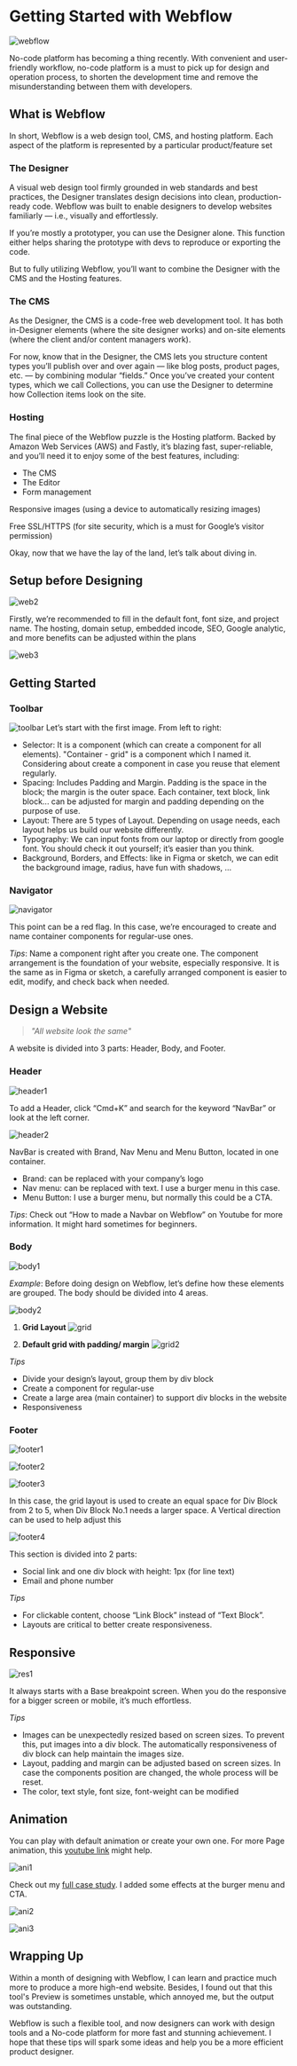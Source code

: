 # Getting Started with Webflow

![webflow](assets/webflow1.png)

No-code platform has becoming a thing recently. With convenient and user-friendly workflow, no-code platform is a must to pick up for design and operation process, to shorten the development time and remove the misunderstanding between them with developers.
## What is Webflow
In short, Webflow is a web design tool, CMS, and hosting platform. Each aspect of the platform is represented by a particular product/feature set
### The Designer
A visual web design tool firmly grounded in web standards and best practices, the Designer translates design decisions into clean, production-ready code. Webflow was built to enable designers to develop websites familiarly — i.e., visually and effortlessly.

If you’re mostly a prototyper, you can use the Designer alone. This function either helps sharing the prototype with devs to reproduce or exporting the code.

But to fully utilizing Webflow, you’ll want to combine the Designer with the CMS and the Hosting features.
### The CMS
As the Designer, the CMS is a code-free web development tool. It has both in-Designer elements (where the site designer works) and on-site elements (where the client and/or content managers work).

For now, know that in the Designer, the CMS lets you structure content types you’ll publish over and over again — like blog posts, product pages, etc. — by combining modular “fields.” Once you’ve created your content types, which we call Collections, you can use the Designer to determine how Collection items look on the site.
### Hosting
The final piece of the Webflow puzzle is the Hosting platform. Backed by Amazon Web Services (AWS) and Fastly, it’s blazing fast, super-reliable, and you’ll need it to enjoy some of the best features, including:
- The CMS
- The Editor
- Form management

Responsive images (using a device to automatically resizing images)

Free SSL/HTTPS (for site security, which is a must for Google’s visitor permission)

Okay, now that we have the lay of the land, let’s talk about diving in.
## Setup before Designing
![web2](assets/web2.png)

Firstly, we’re recommended to fill in the default font, font size, and project name. The hosting, domain setup, embedded incode, SEO, Google analytic, and more benefits can be adjusted within the plans

![web3](assets/web3.png)

## Getting Started
### Toolbar
![toolbar](assets/toolbar.png)
Let’s start with the first image. From left to right:

- Selector: It is a component (which can create a component for all elements). "Container - grid" is a component which I named it. Considering about create a component in case you reuse that element regularly.
- Spacing: Includes Padding and Margin. Padding is the space in the block; the margin is the outer space. Each container, text block, link block... can be adjusted for margin and padding depending on the purpose of use.
- Layout: There are 5 types of Layout. Depending on usage needs, each layout helps us build our website differently.
- Typography: We can input fonts from our laptop or directly from google font. You should check it out yourself; it’s easier than you think.
- Background, Borders, and Effects: like in Figma or sketch, we can edit the background image, radius, have fun with shadows, …

### Navigator
![navigator](assets/navigator.png)

This point can be a red flag. In this case, we’re encouraged to create and name container components for regular-use ones.

*Tips*: Name a component right after you create one. The component arrangement is the foundation of your website, especially responsive. It is the same as in Figma or sketch, a carefully arranged component is easier to edit, modify, and check back when needed.

## Design a Website
> *"All website look the same"*

A website is divided into 3 parts: Header, Body, and Footer.

### Header
![header1](assets/header1.png)

To add a Header, click “Cmd+K” and search for the keyword “NavBar” or look at the left corner.

![header2](assets/header2.png)

NavBar is created with Brand, Nav Menu and Menu Button, located in one container.
- Brand: can be replaced with your company’s logo
- Nav menu: can be replaced with text. I use a burger menu in this case.
- Menu Button:  I use a burger menu, but normally this could be a CTA.

*Tips*:  Check out “How to made a Navbar on Webflow” on Youtube for more information. It might hard sometimes for beginners.

### Body
![body1](assets/body1.png)

*Example*: Before doing design on Webflow, let’s define how these elements are grouped. The body should be divided into 4 areas.

![body2](assets/body2.png)

1. **Grid Layout**
![grid](assets/grid.png)

2. **Default grid with padding/ margin**
![grid2](assets/grid2.png)

*Tips*
- Divide your design’s layout, group them by div block
- Create a component for regular-use
- Create a large area (main container) to support div blocks in the website
- Responsiveness

### Footer
![footer1](assets/footer1.png)

![footer2](assets/footer2.png)

![footer3](assets/footer3.png)

In this case, the grid layout is used to create an equal space for Div Block from 2 to 5, when Div Block No.1 needs a larger space. A Vertical direction can be used to help adjust this

![footer4](assets/footer4.png)

This section is divided into 2 parts:
- Social link and one div block with height: 1px (for line text)
- Email and phone number

*Tips*
- For clickable content, choose “Link Block” instead of “Text Block”.
- Layouts are critical to better create responsiveness.

## Responsive

![res1](assets/res1.png)

It always starts with a Base breakpoint screen. When you do the responsive for a bigger screen or mobile, it’s much effortless.

*Tips*
- Images can be unexpectedly resized based on screen sizes. To prevent this, put images into a div block. The automatically responsiveness of div block can help maintain the images size.
- Layout, padding and margin can be adjusted based on screen sizes. In case the components position are changed, the whole process will be reset.
- The color, text style, font size, font-weight can be modified

## Animation

You can play with default animation or create your own one. For more Page animation, this [youtube link](https://www.youtube.com/watch?v=69RRSEHWfCQ&ab_channel=Webflow) might help.

![ani1](assets/ani1.png)

Check out my [full case study](https://kiwipay.webflow.io/). I added some effects at the burger menu and CTA.

![ani2](assets/ani2.png)

![ani3](assets/ani3.png)

## Wrapping Up
Within a month of designing with Webflow, I can learn and practice much more to produce a more high-end website. Besides, I found out that this tool's Preview is sometimes unstable, which annoyed me, but the output was outstanding.

Webflow is such a flexible tool, and now designers can work with design tools and a No-code platform for more fast and stunning achievement. I hope that these tips will spark some ideas and help you be a more efficient product designer.